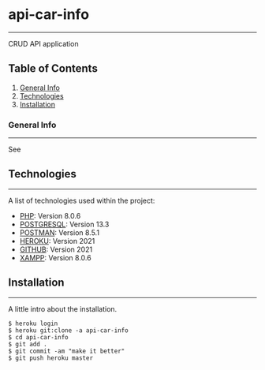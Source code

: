 # api-car-info
***
CRUD API application

## Table of Contents
1. [General Info](#general-info)
2. [Technologies](#technologies)
3. [Installation](#installation)
### General Info
***
See 

## Technologies
***
A list of technologies used within the project:
* [PHP](https://www.php.net/): Version 8.0.6
* [POSTGRESQL](https://www.postgresql.org/): Version 13.3
* [POSTMAN](https://www.postman.com/): Version 8.5.1
* [HEROKU](https://heroku.com): Version 2021
* [GITHUB](https://github.com): Version 2021
* [XAMPP](https://www.apachefriends.org/download.html): Version 8.0.6
## Installation
***
A little intro about the installation. 
```
$ heroku login
$ heroku git:clone -a api-car-info
$ cd api-car-info
$ git add .
$ git commit -am "make it better"
$ git push heroku master
```
